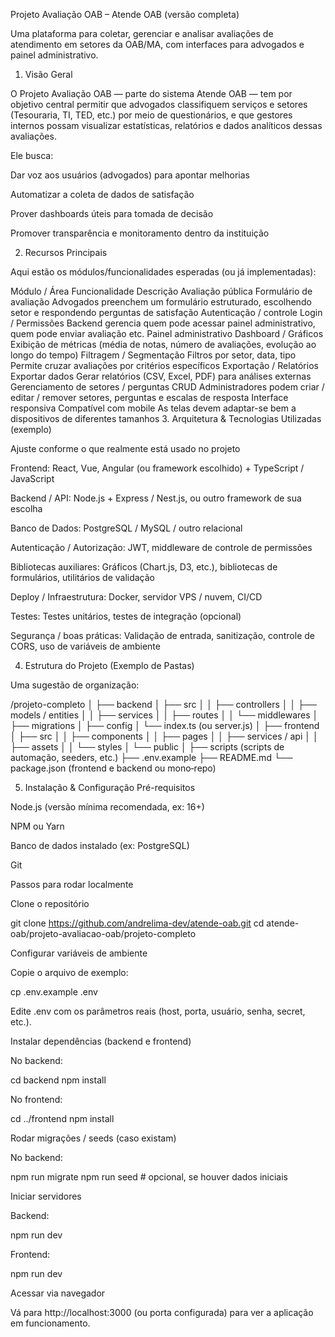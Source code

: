 Projeto Avaliação OAB – Atende OAB (versão completa)


Uma plataforma para coletar, gerenciar e analisar avaliações de atendimento em setores da OAB/MA, com interfaces para advogados e painel administrativo.

1. Visão Geral

O Projeto Avaliação OAB — parte do sistema Atende OAB — tem por objetivo central permitir que advogados classifiquem serviços e setores (Tesouraria, TI, TED, etc.) por meio de questionários, e que gestores internos possam visualizar estatísticas, relatórios e dados analíticos dessas avaliações.

Ele busca:

Dar voz aos usuários (advogados) para apontar melhorias

Automatizar a coleta de dados de satisfação

Prover dashboards úteis para tomada de decisão

Promover transparência e monitoramento dentro da instituição

2. Recursos Principais

Aqui estão os módulos/funcionalidades esperadas (ou já implementadas):

Módulo / Área	Funcionalidade	Descrição
Avaliação pública	Formulário de avaliação	Advogados preenchem um formulário estruturado, escolhendo setor e respondendo perguntas de satisfação
Autenticação / controle	Login / Permissões	Backend gerencia quem pode acessar painel administrativo, quem pode enviar avaliação etc.
Painel administrativo	Dashboard / Gráficos	Exibição de métricas (média de notas, número de avaliações, evolução ao longo do tempo)
Filtragem / Segmentação	Filtros por setor, data, tipo	Permite cruzar avaliações por critérios específicos
Exportação / Relatórios	Exportar dados	Gerar relatórios (CSV, Excel, PDF) para análises externas
Gerenciamento de setores / perguntas	CRUD	Administradores podem criar / editar / remover setores, perguntas e escalas de resposta
Interface responsiva	Compatível com mobile	As telas devem adaptar-se bem a dispositivos de diferentes tamanhos
3. Arquitetura & Tecnologias Utilizadas (exemplo)

Ajuste conforme o que realmente está usado no projeto

Frontend: React, Vue, Angular (ou framework escolhido) + TypeScript / JavaScript

Backend / API: Node.js + Express / Nest.js, ou outro framework de sua escolha

Banco de Dados: PostgreSQL / MySQL / outro relacional

Autenticação / Autorização: JWT, middleware de controle de permissões

Bibliotecas auxiliares: Gráficos (Chart.js, D3, etc.), bibliotecas de formulários, utilitários de validação

Deploy / Infraestrutura: Docker, servidor VPS / nuvem, CI/CD

Testes: Testes unitários, testes de integração (opcional)

Segurança / boas práticas: Validação de entrada, sanitização, controle de CORS, uso de variáveis de ambiente

4. Estrutura do Projeto (Exemplo de Pastas)

Uma sugestão de organização:

/projeto-completo
│
├── backend
│   ├── src
│   │   ├── controllers
│   │   ├── models / entities
│   │   ├── services
│   │   ├── routes
│   │   └── middlewares
│   ├── migrations
│   ├── config
│   └── index.ts (ou server.js)
│
├── frontend
│   ├── src
│   │   ├── components
│   │   ├── pages
│   │   ├── services / api
│   │   ├── assets
│   │   └── styles
│   └── public
│
├── scripts (scripts de automação, seeders, etc.)
├── .env.example
├── README.md
└── package.json (frontend e backend ou mono‐repo)

5. Instalação & Configuração
Pré-requisitos

Node.js (versão mínima recomendada, ex: 16+)

NPM ou Yarn

Banco de dados instalado (ex: PostgreSQL)

Git

Passos para rodar localmente

Clone o repositório

git clone https://github.com/andrelima-dev/atende-oab.git
cd atende-oab/projeto-avaliacao-oab/projeto-completo


Configurar variáveis de ambiente

Copie o arquivo de exemplo:

cp .env.example .env


Edite .env com os parâmetros reais (host, porta, usuário, senha, secret, etc.).

Instalar dependências (backend e frontend)

No backend:

cd backend
npm install


No frontend:

cd ../frontend
npm install


Rodar migrações / seeds (caso existam)

No backend:

npm run migrate
npm run seed   # opcional, se houver dados iniciais


Iniciar servidores

Backend:

npm run dev


Frontend:

npm run dev


Acessar via navegador

Vá para http://localhost:3000 (ou porta configurada) para ver a aplicação em funcionamento.
